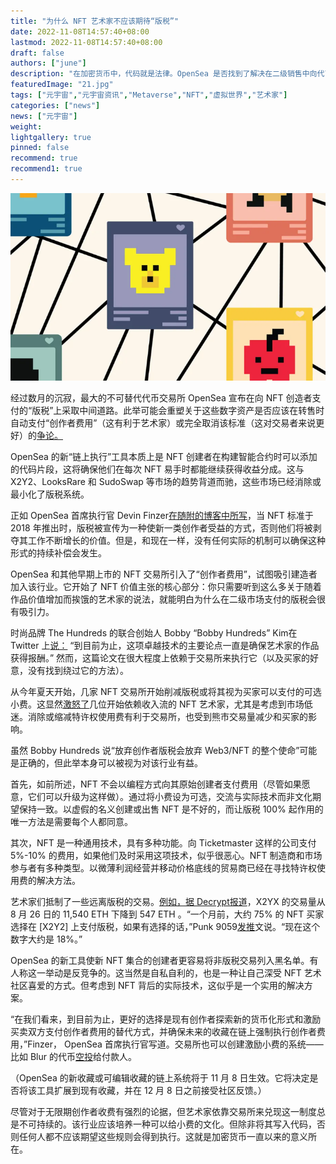 ```yaml
---
title: "为什么 NFT 艺术家不应该期待“版税”"
date: 2022-11-08T14:57:40+08:00
lastmod: 2022-11-08T14:57:40+08:00
draft: false
authors: ["june"]
description: "在加密货币中，代码就是法律。OpenSea 是否找到了解决在二级销售中向代币创建者付款问题的链上解决方案？"
featuredImage: "21.jpg"
tags: ["元宇宙","元宇宙资讯","Metaverse","NFT","虚拟世界","艺术家"]
categories: ["news"]
news: ["元宇宙"]
weight: 
lightgallery: true
pinned: false
recommend: true
recommend1: true
---
```




![NFT](20.png)



经过数月的沉寂，最大的不可替代代币交易所 OpenSea 宣布在向 NFT 创造者支付的“版税”上采取中间道路。此举可能会重塑关于这些数字资产是否应该在转售时自动支付“创作者费用”（这有利于艺术家）或完全取消该标准（这对交易者来说更好）的[争论。](https://www.coindesk.com/web3/2022/11/04/retract-royalties-reduce-revenue-nft-creators-are-suffering-and-so-are-marketplaces/)

OpenSea 的新“链上执行”工具本质上是 NFT 创建者在构建智能合约时可以添加的代码片段，这将确保他们在每次 NFT 易手时都能继续获得收益分成。这与 X2Y2、LooksRare 和 SudoSwap 等市场的趋势背道而驰，这些市场已经消除或最小化了版税系统。

正如 OpenSea 首席执行官 Devin Finzer[在随附的博客中](https://future.com/nfts-thousand-true-fans/)[所写](https://opensea.io/blog/announcements/on-creator-fees/)，当 NFT 标准于 2018 年推出时，版税被宣传为一种使新一类创作者受益的方式，否则他们将被剥夺其工作不断增长的价值。但是，和现在一样，没有任何实际的机制可以确保这种形式的持续补偿会发生。

OpenSea 和其他早期上市的 NFT 交易所引入了“创作者费用”，试图吸引建造者加入该行业。它开始了 NFT 价值主张的核心部分：你只需要听到这么多关于随着作品价值增加而挨饿的艺术家的说法，就能明白为什么在二级市场支付的版税会很有吸引力。

时尚品牌 The Hundreds 的联合创始人 Bobby “Bobby Hundreds” Kim在 Twitter 上[说：](https://twitter.com/bobbyhundreds/status/1589308108295516160) “到目前为止，这项卓越技术的主要论点一直是确保艺术家的作品获得报酬。” 然而，这篇论文在很大程度上依赖于交易所来执行它（以及买家的好意，没有找到绕过它的方法）。

从今年夏天开始，几家 NFT 交易所开始削减版税或将其视为买家可以支付的可选小费。这显然[激怒了](https://thedefiant.io/looksrare-drops-royalty-fees)几位开始依赖收入流的 NFT 艺术家，尤其是考虑到市场低迷。消除或缩减特许权使用费有利于交易所，也受到熊市交易量减少和买家的影响。

虽然 Bobby Hundreds 说“放弃创作者版税会放弃 Web3/NFT 的整个使命”可能是正确的，但此举本身可以被视为对该行业有益。

首先，如前所述，NFT 不会以编程方式向其原始创建者支付费用（尽管如果愿意，它们可以升级为这样做）。通过将小费设为可选，交流与实际技术而非文化期望保持一致。以虚假的名义创建或出售 NFT 是不好的，而让版税 100% 起作用的唯一方法是需要每个人都同意。

其次，NFT 是一种通用技术，具有多种功能。向 Ticketmaster 这样的公司支付 5%-10% 的费用，如果他们及时采用这项技术，似乎很恶心。NFT 制造商和市场参与者有多种类型。以微薄利润经营并移动价格底线的贸易商已经在寻找特许权使用费的解决方法。

艺术家们抵制了一些远离版税的交易。[例如，据 Decrypt报道](https://decrypt.co/113698/opensea-breaks-silence-on-nft-royalties-but-creators-dont-like-what-they-hear)，X2YX 的交易量从 8 月 26 日的 11,540 ETH 下降到 547 ETH 。“一个月前，大约 75% 的 NFT 买家选择在 [X2Y2] 上支付版税，如果有选择的话，”Punk 9059[发推](https://twitter.com/punk9059/status/1586085941390635008)文说。“现在这个数字大约是 18%。”

OpenSea 的新工具使新 NFT 集合的创建者更容易将非版税交易列入黑名单。有人称这一举动是反竞争的。这当然是自私自利的，也是一种让自己深受 NFT 艺术社区喜爱的方式。但考虑到 NFT 背后的实际技术，这似乎是一个实用的解决方案。

“在我们看来，到目前为止，更好的选择是现有创作者探索新的货币化形式和激励买卖双方支付创作者费用的替代方式，并确保未来的收藏在链上强制执行创作者费用，”Finzer， OpenSea 首席执行官写道。交易所也可以创建激励小费的系统——比如 Blur 的代币[空投](https://dune.com/sealaunch/blur)给付款人。

（OpenSea 的新收藏或可编辑收藏的链上系统将于 11 月 8 日生效。它将决定是否将该工具扩展到现有收藏，并在 12 月 8 日之前接受社区反馈。）

尽管对于无限期创作者收费有强烈的论据，但艺术家依靠交易所来兑现这一制度总是不可持续的。该行业应该培养一种可以给小费的文化。但除非将其写入代码，否则任何人都不应该期望这些规则会得到执行。这就是加密货币一直以来的意义所在。